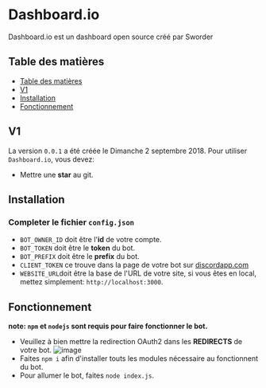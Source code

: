 
# Dashboard.io

Dashboard.io est un dashboard open source créé par Sworder

## Table des matières

* [Table des matières](#table-des-matières)
* [V1](#v1)
* [Installation](#installation)
* [Fonctionnement](#fonctionnement)

## V1 

La version `0.0.1` a été créée le Dimanche 2 septembre 2018. Pour utiliser `Dashboard.io`, vous devez:
* Mettre une **star** au git.

## Installation

### Completer le fichier `config.json`
* `BOT_OWNER_ID` doit être l'**id** de votre compte.
* `BOT_TOKEN` doit être le **token** du bot.
* `BOT_PREFIX` doit être le **prefix** du bot.
* `CLIENT_TOKEN` ce trouve dans la page de votre bot sur [discordapp.com](https://discordapp.com/developers/applications/)
* `WEBSITE_URL`doit être la base de l'URL de votre site, si vous êtes en local, mettez simplement: `http://localhost:3000`.

## Fonctionnement

**note: `npm` et `nodejs` sont requis pour faire fonctionner le bot.**
* Veuillez à bien mettre la redirection OAuth2 dans les **REDIRECTS** de votre bot.
![image](https://cdn.discordapp.com/attachments/485886312398848030/485886331336130561/unknown.png)
* Faites `npm i` afin d'installer touts les modules nécessaire au fonctionnent du bot.
* Pour allumer le bot, faites `node index.js`.
